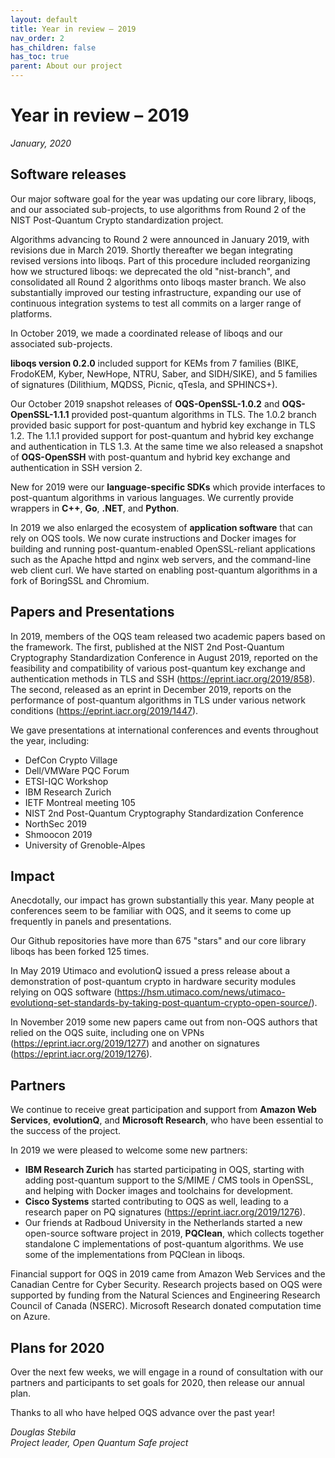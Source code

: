 ```yaml
---
layout: default
title: Year in review – 2019
nav_order: 2
has_children: false
has_toc: true
parent: About our project
---
```

# Year in review – 2019

*January, 2020*

## Software releases

Our major software goal for the year was updating our core library, liboqs, and our associated sub-projects, to use algorithms from Round 2 of the NIST Post-Quantum Crypto standardization project.  

Algorithms advancing to Round 2 were announced in January 2019, with revisions due in March 2019.  Shortly thereafter we began integrating revised versions into liboqs.  Part of this procedure included reorganizing how we structured liboqs: we deprecated the old "nist-branch", and consolidated all Round 2 algorithms onto liboqs master branch.  We also substantially improved our testing infrastructure, expanding our use of continuous integration systems to test all commits on a larger range of platforms.

In October 2019, we made a coordinated release of liboqs and our associated sub-projects.  

**liboqs version 0.2.0** included support for KEMs from 7 families (BIKE, FrodoKEM, Kyber, NewHope, NTRU, Saber, and SIDH/SIKE), and 5 families of signatures (Dilithium, MQDSS, Picnic, qTesla, and SPHINCS+).

Our October 2019 snapshot releases of **OQS-OpenSSL-1.0.2** and **OQS-OpenSSL-1.1.1** provided post-quantum algorithms in TLS.  The 1.0.2 branch provided basic support for post-quantum and hybrid key exchange in TLS 1.2.  The 1.1.1 provided support for post-quantum and hybrid key exchange and authentication in TLS 1.3.  At the same time we also released a snapshot of **OQS-OpenSSH** with post-quantum and hybrid key exchange and authentication in SSH version 2.

New for 2019 were our **language-specific SDKs** which provide interfaces to post-quantum algorithms in various languages.  We currently provide wrappers in **C++**, **Go**, **.NET**, and **Python**.

In 2019 we also enlarged the ecosystem of **application software** that can rely on OQS tools.  We now curate instructions and Docker images for building and running post-quantum-enabled OpenSSL-reliant applications such as the Apache httpd and nginx web servers, and the command-line web client curl.  We have started on enabling post-quantum algorithms in a fork of BoringSSL and Chromium.

## Papers and Presentations

In 2019, members of the OQS team released two academic papers based on the framework.  The first, published at the NIST 2nd Post-Quantum Cryptography Standardization Conference in August 2019, reported on the feasibility and compatibility of various post-quantum key exchange and authentication methods in TLS and SSH (https://eprint.iacr.org/2019/858).  The second, released as an eprint in December 2019, reports on the performance of post-quantum algorithms in TLS under various network conditions (https://eprint.iacr.org/2019/1447).

We gave presentations at international conferences and events throughout the year, including:

- DefCon Crypto Village
- Dell/VMWare PQC Forum
- ETSI-IQC Workshop 
- IBM Research Zurich
- IETF Montreal meeting 105
- NIST 2nd Post-Quantum Cryptography Standardization Conference
- NorthSec 2019
- Shmoocon 2019
- University of Grenoble-Alpes

## Impact

Anecdotally, our impact has grown substantially this year.  Many people at conferences seem to be familiar with OQS, and it seems to come up frequently in panels and presentations.

Our Github repositories have more than 675 "stars" and our core library liboqs has been forked 125 times.  

In May 2019 Utimaco and evolutionQ issued a press release about a demonstration of post-quantum crypto in hardware security modules relying on OQS software (https://hsm.utimaco.com/news/utimaco-evolutionq-set-standards-by-taking-post-quantum-crypto-open-source/).

In November 2019 some new papers came out from non-OQS authors that relied on the OQS suite, including one on VPNs (https://eprint.iacr.org/2019/1277) and another on signatures (https://eprint.iacr.org/2019/1276).

## Partners

We continue to receive great participation and support from **Amazon Web Services**, **evolutionQ**, and **Microsoft Research**, who have been essential to the success of the project.

In 2019 we were pleased to welcome some new partners:

- **IBM Research Zurich** has started participating in OQS, starting with adding post-quantum support to the S/MIME / CMS tools in OpenSSL, and helping with Docker images and toolchains for development.
- **Cisco Systems** started contributing to OQS as well, leading to a research paper on PQ signatures (https://eprint.iacr.org/2019/1276).
- Our friends at Radboud University in the Netherlands started a new open-source software project in 2019, **PQClean**, which collects together standalone C implementations of post-quantum algorithms.  We use some of the implementations from PQClean in liboqs.

Financial support for OQS in 2019 came from Amazon Web Services and the Canadian Centre for Cyber Security.  Research projects based on OQS were supported by funding from the Natural Sciences and Engineering Research Council of Canada (NSERC).  Microsoft Research donated computation time on Azure.

## Plans for 2020

Over the next few weeks, we will engage in a round of consultation with our partners and participants to set goals for 2020, then release our annual plan.

Thanks to all who have helped OQS advance over the past year! 
 
*Douglas Stebila*<br />
*Project leader, Open Quantum Safe project*
